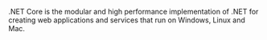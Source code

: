 .NET Core is the modular and high performance implementation of .NET for creating web applications and services that run on Windows, Linux and Mac.

